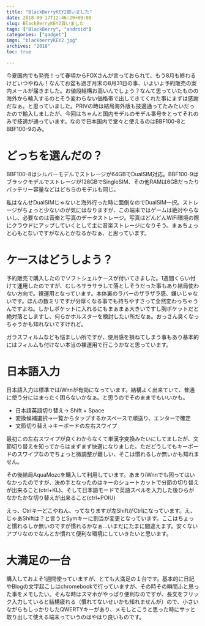 ```yaml
---
title: "BlackBerryKEY2買いました"
date: 2018-09-17T12:46:29+09:00
slug: BlackBerryKEY2買いました
tags: ["BlackBerry", "android"]
categories: ["gadget"]
imgs: "blackberryKEY2.jpg"
archives: "2018"
toc: true

---
```

今夏国内でも発売！って春頃からFOXさんが言っておられて、もう8月も終わるけどいつやねん！なんてお盆も過ぎ月末の8月31日の事、いよいよ予約販売の案内メールが届きました。お値段結構お高いんでしょう？なんて思っていたものの海外から輸入するのとそう変わらない価格帯で出してきてくれた事にまずは感謝だなぁ。と思っていました。PRIVの時は結局海外版も技適通ってたみたいだったので輸入しましたが、今回はちゃんと国内モデルのモデル番号をとってそれのみで技適が通っています。なので日本国内で堂々と使えるのはBBF100-8とBBF100-9のみ。

# どっちを選んだの？

BBF100-8はシルバーモデルでストレージが64GBでDualSIM対応。BBF100-9はブラックモデルでストレージが128GBでSingleSIM、その他RAMは6GBだったりバッテリー容量などはどちらのモデルも同じ。

私はなんせDualSIMじゃないと海外行った時に面倒なのでDualSIM一択。ストレージがちょっと少ないのが気にはなりますが、この端末ではゲームは絶対やらないし、必要なのは音楽と写真のデータストレージ。写真はどんどんWiFi環境の際にクラウドにアップしていくとして主に音楽ストレージになりそう。まぁちょっと心もとないですがなんとかなるかなぁ、と思っています。

# ケースはどうしよう？

予約販売で購入したのでソフトシェルケースが付いてきました。1週間くらい付けて運用したのですが、むしろサラサラして落としそうだった事もあり結局使わない方向で。裸運用となっています。本体裏のラバーのザラザラ感、嫌いじゃないです。ほんの数ミリですが分厚くなる事でも持ちやすさって全然変わっちゃうんですよね。しかしポケットに入れるにもまぁまぁ大きいですし胸ポケットだと絶対落としますし、何らかホルスターを検討したい所だなぁ。おっさん臭くなっちゃうかも知れないですけれど。

ガラスフィルムなども悩ましい所ですが、使用感を損ねてしまう事もあり基本的にはフィルムも付けない本当の裸運用で行こうかなと思っています。

# 日本語入力

日本語入力は標準ではiWnnが有効になっています。結構よく出来ていて、普通に使う分にはまったく困らないかなぁ。と思うのでそのままでもいいかも。

 - 日本語英語切り替え→ Shift + Space
 - 変換候補選択→一覧からタップするかスペースで順送り、エンターで確定
 - 文節切り替え→キーボードの左右スワイプ

最初この左右スワイプが良くわからなくて単漢字変換みたいにしてましたが、文節切り替えを知ってからはまずまず快適になりました。ただどうしてもキーボードのスワイプなのでちょっと微調整が難しい、そこは慣れるしか無いかも知れません。

その後結局AquaMozcを購入して利用しています。あまりiWnnでも困ってはいなかったのですが、決め手となったのはキーのショートカットで分節の切り替えが出来ること(ctrl+KL)、そして日本語モードで英語スペルを入力した後ひらがなかたかな切り替えが出来ること(ctrl+POIU)

えっ、Ctrlキーどこやねん、ってなりますが左ShiftがCtrlになっています。え、じゃあShiftは？と言うとSymキーに割当が変更となっています。ここはちょっと慣れるしか無いのですが慣れるかなぁ...いまだにたまに間違えます。安くないアプリなのでなんとか慣れて便利な環境にしていきたいと思います。

# 大満足の一台

購入しておよそ1週間使っていますが、とても大満足の１台です。基本的に日記やBlogの文字起こしはchromebookで行っていますが、その時その瞬間ふと思った事をメモしたい。そんな時はスマホがやっぱり便利なのですが、長文をフリック入力していると結構疲れる（慣れてないせいかも知れませんが）ので、小さいながらもしっかりしたQWERTYキーがあり、メモしとこうと思った時にサッと取り出して使える端末っていうのはやはり良いものです。


